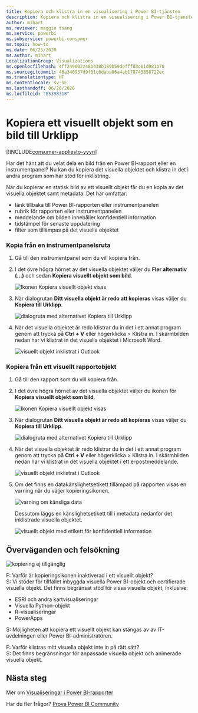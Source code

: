 ```yaml
---
title: Kopiera och klistra in en visualisering i Power BI-tjänsten
description: Kopiera och klistra in en visualisering i Power BI-tjänsten
author: mihart
ms.reviewer: maggie tsang
ms.service: powerbi
ms.subservice: powerbi-consumer
ms.topic: how-to
ms.date: 06/25/2020
ms.author: mihart
LocalizationGroup: Visualizations
ms.openlocfilehash: 4ff249002248b438b189b59defffd3c61d981b70
ms.sourcegitcommit: 46a340937d9f01c6daba86a4ab178743858722ec
ms.translationtype: HT
ms.contentlocale: sv-SE
ms.lasthandoff: 06/26/2020
ms.locfileid: "85398318"
---
```

# <a name="copy-a-visual-as-an-image-to-your-clipboard"></a>Kopiera ett visuellt objekt som en bild till Urklipp

[!INCLUDE[consumer-appliesto-yyyn](../includes/consumer-appliesto-yyyn.md)]

Har det hänt att du velat dela en bild från en Power BI-rapport eller en instrumentpanel? Nu kan du kopiera det visuella objektet och klistra in det i andra program som har stöd för inklistring. 

När du kopierar en statisk bild av ett visuellt objekt får du en kopia av det visuella objektet samt metadata. Det här omfattar:
* länk tillbaka till Power BI-rapporten eller instrumentpanelen
* rubrik för rapporten eller instrumentpanelen
* meddelande om bilden innehåller konfidentiell information
* tidstämpel för senaste uppdatering
* filter som tillämpas på det visuella objektet

### <a name="copy-from-a-dashboard-tile"></a>Kopia från en instrumentpanelsruta

1. Gå till den instrumentpanel som du vill kopiera från.

2. I det övre högra hörnet av det visuella objektet väljer du **Fler alternativ (...)** och sedan **Kopiera visuellt objekt som bild**. 

    ![Ikonen Kopiera visuellt objekt visas](media/end-user-copy-paste/power-bi-copy-dashboard.png)

3. När dialogrutan **Ditt visuella objekt är redo att kopieras** visas väljer du **Kopiera till Urklipp**.

    ![dialogruta med alternativet Kopiera till Urklipp](media//end-user-copy-paste/power-bi-copied.png)

4. När det visuella objektet är redo klistrar du in det i ett annat program genom att trycka på **Ctrl + V** eller högerklicka > Klistra in. I skärmbilden nedan har vi klistrat in det visuella objektet i Microsoft Word. 

    ![visuellt objekt inklistrat i Outlook](media//end-user-copy-paste/power-bi-paste-word.png)

### <a name="copy-from-a-report-visual"></a>Kopiera från ett visuellt rapportobjekt 

1. Gå till den rapport som du vill kopiera från.

2. I det övre högra hörnet av det visuella objektet väljer du ikonen för **Kopiera visuellt objekt som bild**. 

    ![Ikonen Kopiera visuellt objekt visas](media/end-user-copy-paste/power-bi-copy-icon.png)

3. När dialogrutan **Ditt visuella objekt är redo att kopieras** visas väljer du **Kopiera till Urklipp**.

    ![dialogruta med alternativet Kopiera till Urklipp](media//end-user-copy-paste/power-bi-copied.png)


4. När det visuella objektet är redo klistrar du in det i ett annat program genom att trycka på **Ctrl + V** eller högerklicka > Klistra in. I skärmbilden nedan har vi klistrat in det visuella objektet i ett e-postmeddelande.

    ![visuellt objekt inklistrat i Outlook](media//end-user-copy-paste/power-bi-copy-email.png)

5. Om det finns en datakänslighetsetikett tillämpad på rapporten visas en varning när du väljer kopieringsikonen.  

    ![varning om känsliga data](media//end-user-copy-paste/power-bi-sensitive.png)

    Dessutom läggs en känslighetsetikett till i metadata nedanför det inklistrade visuella objektet. 

    ![visuellt objekt med etikett för konfidentiell information](media//end-user-copy-paste/power-bi-confidential.png)



## <a name="considerations-and-troubleshooting"></a>Överväganden och felsökning

   ![kopiering ej tillgänglig](media//end-user-copy-paste/power-bi-copy-grey.png)


F: Varför är kopieringsikonen inaktiverad i ett visuellt objekt?    
S: Vi stöder för tillfället inbyggda visuella Power BI-objekt och certifierade visuella objekt. Det finns begränsat stöd för vissa visuella objekt, inklusive: 
- ESRI och andra kartvisualiseringar 
- Visuella Python-objekt 
- R-visualiseringar 
- PowerApps    

S: Möjligheten att kopiera ett visuellt objekt kan stängas av av IT-avdelningen eller Power BI-administratören.


F: Varför klistras mitt visuella objekt inte in på rätt sätt?    
S: Det finns begränsningar för anpassade visuella objekt och animerade visuella objekt. 



## <a name="next-steps"></a>Nästa steg
Mer om [Visualiseringar i Power BI-rapporter](end-user-visual-type.md)

Har du fler frågor? [Prova Power BI Community](https://community.powerbi.com/)

